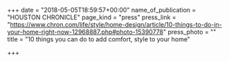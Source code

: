 +++
date = "2018-05-05T18:59:57+00:00"
name_of_publication = "HOUSTON CHRONICLE"
page_kind = "press"
press_link = "https://www.chron.com/life/style/home-design/article/10-things-to-do-in-your-home-right-now-12968887.php#photo-15390778"
press_photo = ""
title = "10 things you can do to add comfort, style to your home"

+++